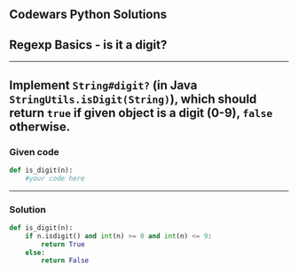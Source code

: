 
Codewars Python Solutions
---
## Regexp Basics - is it a digit? <br>
---
Implement ```String#digit?``` (in Java ```StringUtils.isDigit(String)```), which should return ```true``` if given object is a digit (0-9), ```false``` otherwise.
---
### Given code
```python
def is_digit(n):
    #your code here
```
---
### Solution
```python
def is_digit(n):
    if n.isdigit() and int(n) >= 0 and int(n) <= 9:
        return True
    else: 
        return False
```
